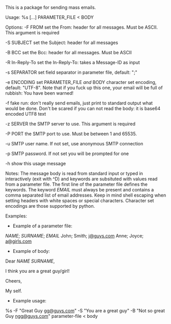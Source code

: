 This is a package for sending mass emails.

Usage:
  %s [...] PARAMETER_FILE < BODY

Options:
  -F FROM           set the From: header for all messages.
                    Must be ASCII. This argument is required

  -S SUBJECT        set the Subject: header for all messages

  -B BCC            set the Bcc: header for all messages.
                    Must be ASCII

  -R In-Reply-To    set the In-Reply-To: takes a Message-ID as input

  -s SEPARATOR      set field separator in parameter file,
                    default: ";"

  -e ENCODING       set PARAMETER_FILE *and* BODY character set
                    encoding, default: "UTF-8". Note that if you fuck
                    up this one, your email will be full of rubbish:
                    You have been warned!

  -f                fake run: don't really send emails, just print to
                    standard output what would be done. Don't be scared
                    if you can not read the body: it is base64 encoded
                    UTF8 text

  -z SERVER         the SMTP server to use. This argument is required

  -P PORT           the SMTP port to use. Must be between 1 and 65535.

  -u                SMTP user name. If not set, use anonymous SMTP
                    connection

  -p                SMTP password. If not set you will be prompted for one

  -h                show this usage message

Notes:
  The message body is read from standard input or
  typed in interactively (exit with ^D) and keywords are subsituted with values
  read from a parameter file. The first line of the parameter file defines
  the keywords. The keyword $EMAIL$ must always be present and contains a comma
  separated list of email addresses.
  Keep in mind shell escaping when setting headers with white spaces or special
  characters.
  Character set encodings are those supported by python.

Examples:

* Example of a parameter file:

$NAME$; $SURNAME$; $EMAIL$
John; Smith; j@guys.com
Anne; Joyce; a@girls.com

* Example of body:

Dear $NAME$ $SURNAME$,

I think you are a great guy/girl!

Cheers,

My self.

* Example usage:

%s  -F "Great Guy <gg@guys.com>" -S "You are a great guy" -B "Not so great Guy <ngg@guys.com>" parameter-file < body